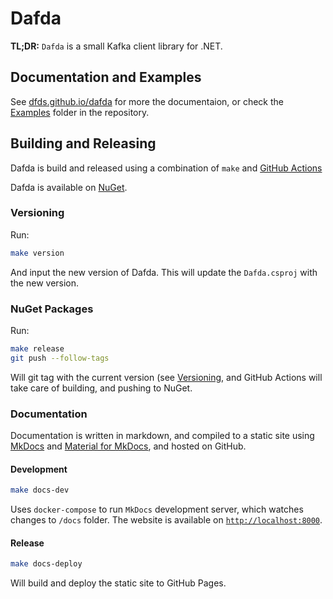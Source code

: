# Dafda

**TL;DR:** `Dafda` is a small Kafka client library for .NET.

## Documentation and Examples

See [dfds.github.io/dafda](https://dfds.github.io/dafda/) for more the documentaion, or check the [Examples](https://github.com/dfds/dafda/tree/master/examples) folder in the repository.

## Building and Releasing

Dafda is build and released using a combination of `make` and [GitHub Actions](https://github.com/dfds/dafda/blob/master/.github/workflows/release.yml)

Dafda is available on [NuGet](https://www.nuget.org/packages/Dafda/).

### Versioning

Run:

```bash
make version
```

And input the new version of Dafda. This will update the `Dafda.csproj` with the new version.

### NuGet Packages

Run:

```bash
make release
git push --follow-tags
```

Will git tag with the current version (see [Versioning](#versioning), and GitHub Actions will take care of building, and pushing to NuGet.

### Documentation

Documentation is written in markdown, and compiled to a static site using [MkDocs](https://www.mkdocs.org/) and [Material for MkDocs](https://squidfunk.github.io/mkdocs-material/), and hosted on GitHub.

#### Development

```bash
make docs-dev
```

Uses `docker-compose` to run `MkDocs` development server, which watches changes to `/docs` folder. The website is available on [`http://localhost:8000`](`http://localhost:8000`).

#### Release

```bash
make docs-deploy
```

Will build and deploy the static site to GitHub Pages.
